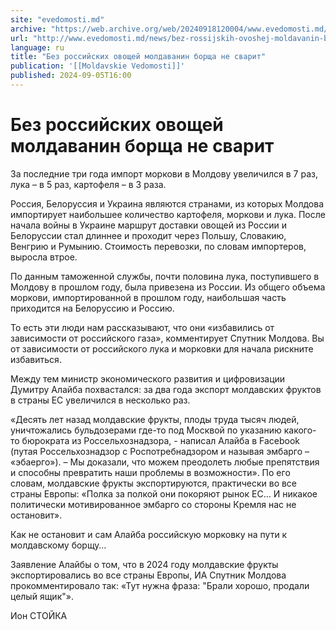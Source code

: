 ```yaml
---
site: "evedomosti.md"
archive: "https://web.archive.org/web/20240918120004/www.evedomosti.md/news/bez-rossijskih-ovoshej-moldavanin-borsha-ne-svarit"
url: "http://www.evedomosti.md/news/bez-rossijskih-ovoshej-moldavanin-borsha-ne-svarit"
language: ru
title: "Без российских овощей молдаванин борща не сварит"
publication: '[[Moldavskie Vedomosti]]'
published: 2024-09-05T16:00
---
```


# Без российских овощей молдаванин борща не сварит

За последние три года импорт моркови в Молдову увеличился в 7 раз, лука – в 5 раз, картофеля – в 3 раза.

Россия, Белоруссия и Украина являются странами, из которых Молдова импортирует наибольшее количество картофеля, моркови и лука. После начала войны в Украине маршрут доставки овощей из России и Белоруссии стал длиннее и проходит через Польшу, Словакию, Венгрию и Румынию. Стоимость перевозки, по словам импортеров, выросла втрое.

По данным таможенной службы, почти половина лука, поступившего в Молдову в прошлом году, была привезена из России. Из общего объема моркови, импортированной в прошлом году, наибольшая часть приходится на Белоруссию и Россию.

То есть эти люди нам рассказывают, что они «избавились от зависимости от российского газа», комментирует Спутник Молдова. Вы от зависимости от российского лука и морковки для начала рискните избавиться.

Между тем министр экономического развития и цифровизации Думитру Алайба похвастался: за два года экспорт молдавских фруктов в страны ЕС увеличился в несколько раз.

«Десять лет назад молдавские фрукты, плоды труда тысяч людей, уничтожались бульдозерами где-то под Москвой по указанию какого-то бюрократа из Россельхознадзора, - написал Алайба в Facebook (путая Россельхознадзор с Роспотребнадзором и называя эмбарго – «эбаерго»). – Мы доказали, что можем преодолеть любые препятствия и способны превратить наши проблемы в возможности». По его словам, молдавские фрукты экспортируются, практически во все страны Европы: «Полка за полкой они покоряют рынок ЕС… И никакое политически мотивированное эмбарго со стороны Кремля нас не остановит».

Как не остановит и сам Алайба российскую морковку на пути к молдавскому борщу…

Заявление Алайбы о том, что в 2024 году молдавские фрукты экспортировались во все страны Европы, ИА Спутник Молдова прокомментировало так: «Тут нужна фраза: "Брали хорошо, продали целый ящик"».

Ион СТОЙКА